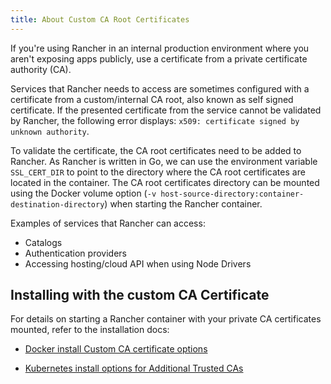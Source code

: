 ```yaml
---
title: About Custom CA Root Certificates
---
```


<head>
  <link rel="canonical" href="https://ranchermanager.docs.rancher.com/getting-started/installation-and-upgrade/resources/custom-ca-root-certificates"/>
</head>

If you're using Rancher in an internal production environment where you aren't exposing apps publicly, use a certificate from a private certificate authority (CA).

Services that Rancher needs to access are sometimes configured with a certificate from a custom/internal CA root, also known as self signed certificate. If the presented certificate from the service cannot be validated by Rancher, the following error displays: `x509: certificate signed by unknown authority`.

To validate the certificate, the CA root certificates need to be added to Rancher. As Rancher is written in Go, we can use the environment variable `SSL_CERT_DIR` to point to the directory where the CA root certificates are located in the container. The CA root certificates directory can be mounted using the Docker volume option (`-v host-source-directory:container-destination-directory`) when starting the Rancher container.

Examples of services that Rancher can access:

- Catalogs
- Authentication providers
- Accessing hosting/cloud API when using Node Drivers

## Installing with the custom CA Certificate

For details on starting a Rancher container with your private CA certificates mounted, refer to the installation docs:

- [Docker install Custom CA certificate options](../../../reference-guides/single-node-rancher-in-docker/advanced-options.md#custom-ca-certificate)

- [Kubernetes install options for Additional Trusted CAs](../../../reference-guides/installation-references/helm-chart-options.md#additional-trusted-cas)

